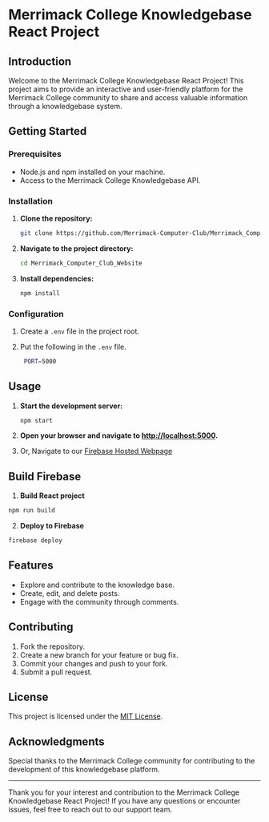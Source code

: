 # Merrimack College Knowledgebase React Project

## Introduction

Welcome to the Merrimack College Knowledgebase React Project! This project aims to provide an interactive and user-friendly platform for the Merrimack College community to share and access valuable information through a knowledgebase system.

## Getting Started

### Prerequisites

- Node.js and npm installed on your machine.
- Access to the Merrimack College Knowledgebase API.

### Installation

1. **Clone the repository:**
    ```bash
    git clone https://github.com/Merrimack-Computer-Club/Merrimack_Computer_Club_Website
    ```

2. **Navigate to the project directory:**
    ```bash
    cd Merrimack_Computer_Club_Website
    ```

3. **Install dependencies:**
    ```bash
    npm install
    ```

### Configuration

1. Create a `.env` file in the project root.

3. Put the following in the `.env` file.
   ```bash
    PORT=5000
   ```

## Usage

1. **Start the development server:**
    ```bash
    npm start
    ```

2. **Open your browser and navigate to [http://localhost:5000](http://localhost:5000).**

3. Or, Navigate to our [Firebase Hosted Webpage](https://web-development-final-7dd3e.web.app/)

## Build Firebase

1. **Build React project**
```bash
npm run build
```

2. **Deploy to Firebase**
```bash
firebase deploy
```

## Features

- Explore and contribute to the knowledge base.
- Create, edit, and delete posts.
- Engage with the community through comments.

## Contributing

1. Fork the repository.
2. Create a new branch for your feature or bug fix.
3. Commit your changes and push to your fork.
4. Submit a pull request.

## License

This project is licensed under the [MIT License](LICENSE).

## Acknowledgments

Special thanks to the Merrimack College community for contributing to the development of this knowledgebase platform.

---

Thank you for your interest and contribution to the Merrimack College Knowledgebase React Project! If you have any questions or encounter issues, feel free to reach out to our support team.
